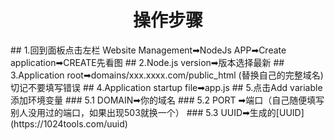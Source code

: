 <h1 align="center">操作步骤</h1>
## 1.回到面板点击左栏 Website Management➡NodeJs APP➡Create application➡CREATE先看图
## 2.Node.js version➡版本选择最新
## 3.Application root➡domains/xxx.xxxx.com/public_html (替换自己的完整域名)切记不要填写错误
## 4.Application startup file➡app.js
## 5.点击Add variable添加环境变量
   ###   5.1 DOMAIN➡你的域名
   ###   5.2 PORT ➡端口（自己随便填写别人没用过的端口，如果出现503就换一个）
   ###   5.3 UUID➡生成的[UUID](https://1024tools.com/uuid)
